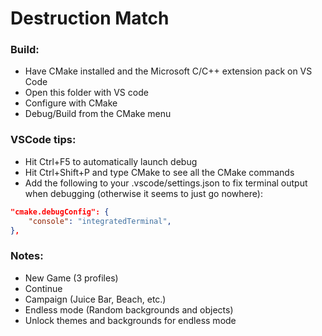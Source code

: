 # Destruction Match

### Build:
- Have CMake installed and the Microsoft C/C++ extension pack on VS Code
- Open this folder with VS code
- Configure with CMake
- Debug/Build from the CMake menu

### VSCode tips:
- Hit Ctrl+F5 to automatically launch debug
- Hit Ctrl+Shift+P and type CMake to see all the CMake commands
- Add the following to your .vscode/settings.json to fix terminal output when debugging (otherwise it seems to just go nowhere):
```json
"cmake.debugConfig": {
    "console": "integratedTerminal",
},
```

### Notes:
- New Game (3 profiles)
- Continue
- Campaign (Juice Bar, Beach, etc.)
- Endless mode (Random backgrounds and objects)
- Unlock themes and backgrounds for endless mode